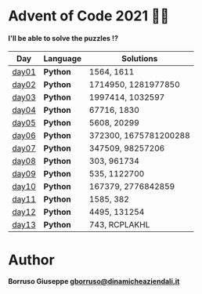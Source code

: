 # Advent of Code 2021 🎅🏻

#### I'll be able to solve the puzzles !?

| Day             | Language   | Solutions             |
|-----------------|------------|-----------------------|
| [day01](day01/) | **Python** | 1564, 1611            |
| [day02](day02/) | **Python** | 1714950, 1281977850   |
| [day03](day03/) | **Python** | 1997414, 1032597      |
| [day04](day04/) | **Python** | 67716, 1830           |
| [day05](day05/) | **Python** | 5608, 20299           |
| [day06](day06/) | **Python** | 372300, 1675781200288 |
| [day07](day07/) | **Python** | 347509, 98257206      |
| [day08](day08/) | **Python** | 303, 961734           |
| [day09](day09/) | **Python** | 535, 1122700          |
| [day10](day10/) | **Python** | 167379, 2776842859    |
| [day11](day11/) | **Python** | 1585, 382             |
| [day12](day12/) | **Python** | 4495, 131254          |
| [day13](day13/) | **Python** | 743, RCPLAKHL         |

Author
=======

**Borruso Giuseppe <gborruso@dinamicheaziendali.it>**
